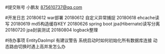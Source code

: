 #提交账号
小鹏友 <875610737@qq.com>

#开发日志
20180612 war部署
20180612 自定义异常捕捉
20180618 ehcache读写
20180619 md5构造缓存KEY
20180626 spring boot jpa(Hibernate)读写分离
20180720 jpa封装测试
20180804 logback整理

#待办事项
EntityDaoImpl 有建议警告
系统启动时如何初始化所有数据库连接
动态路由切换时遇上高并发怎么办